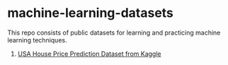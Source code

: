 # machine-learning-datasets

This repo consists of public datasets for learning and practicing machine learning techniques. 

1. <a href="/house-price-prediction/USA_Housing.csv" target="_blank">USA House Price Prediction Dataset from Kaggle</a>
